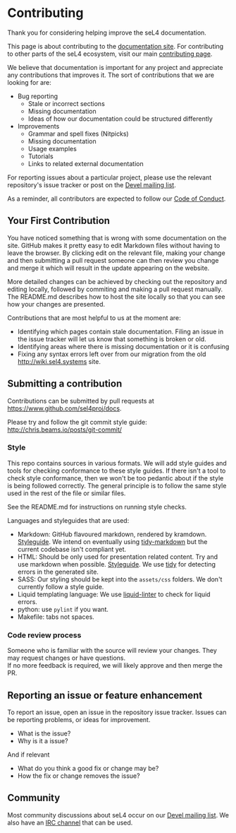# Contributing

Thank you for considering helping improve the seL4 documentation.

This page is about contributing to the [documentation site][docsite].  For contributing to other parts of the seL4 ecosystem,
visit our main [contributing page][contribute].

[docsite]: https://docs.sel4.systems
[contribute]: https://docs.sel4.systems/Contributing_to_upstream_seL4_projects

We believe that documentation is important for any project and appreciate any contributions that improves it.
The sort of contributions that we are looking for are:
- Bug reporting
   - Stale or incorrect sections
   - Missing documentation
   - Ideas of how our documentation could be structured differently
- Improvements
   - Grammar and spell fixes (Nitpicks)
   - Missing documentation
   - Usage examples
   - Tutorials
   - Links to related external documentation

For reporting issues about a particular project, please use the relevant repository's issue tracker or post on the [Devel mailing list][mailing-list].

[mailing-list]: https://sel4.systems/lists/listinfo/

As a reminder, all contributors are expected to follow our [Code of Conduct][conduct].

[conduct]: https://docs.sel4.systems/Conduct


## Your First Contribution

You have noticed something that is wrong with some documentation on the site.  GitHub makes it pretty easy to edit Markdown files without having to leave the browser. By clicking edit on the relevant file, making your change and then submitting a pull request someone can then review you change and merge it which will result in the update appearing on the website.

More detailed changes can be achieved by checking out the repository and editing locally, followed by commiting and making a pull request manually.  The README.md describes how to host the site locally so that you can see how your changes are presented.

Contributions that are most helpful to us at the moment are:

- Identifying which pages contain stale documentation.  Filing an issue in the issue tracker will let us know that something is broken or old.
- Identifying areas where there is missing documentation or it is confusing
- Fixing any syntax errors left over from our migration from the old <http://wiki.sel4.systems> site.


## Submitting a contribution

Contributions can be submitted by pull requests at <https://www.github.com/sel4proj/docs>.

Please try and follow the git commit style guide: <http://chris.beams.io/posts/git-commit/>

### Style

This repo contains sources in various formats.  We will add style guides and tools for checking conformance to these style guides.
If there isn't a tool to check style conformance, then we won't be too pedantic about if the style is being followed correctly.  The general principle is to follow the same style used in the rest of the file or similar files.

See the README.md for instructions on running style checks.

Languages and styleguides that are used:
- Markdown: GitHub flavoured markdown, rendered by kramdown.  [Styleguide](https://github.com/slang800/markdown-styleguide).  We intend on eventually using [tidy-markdown](https://github.com/slang800/tidy-markdown) but the current codebase isn't compliant yet.
- HTML: Should be only used for presentation related content. Try and use markdown when possible. [Styleguide](https://google.github.io/styleguide/htmlcssguide.html).  We use [tidy](http://www.html-tidy.org/) for detecting errors in the generated site.
- SASS: Our styling should be kept into the `assets/css` folders.  We don't currently follow a style guide.
- Liquid templating language: We use [liquid-linter](https://www.npmjs.com/package/liquid-linter-cli) to check for liquid errors.
- python: use `pylint` if you want.
- Makefile: tabs not spaces.

### Code review process
Someone who is familiar with the source will review your changes.  They may request changes or have questions.  
If no more feedback is required, we will likely approve and then merge the PR.


## Reporting an issue or feature enhancement

To report an issue, open an issue in the repository issue tracker.  Issues can be reporting problems, or ideas for improvement.

- What is the issue?
- Why is it a issue?

And if relevant
- What do you think a good fix or change may be?
- How the fix or change removes the issue?


## Community
Most community discussions about seL4 occur on our [Devel mailing list][mailing-list].  We also have an [IRC channel][IRC] that can be used.

[IRC]: https://docs.sel4.systems/IRCChannel
